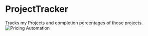 # ProjectTracker
Tracks my Projects and completion percentages of those projects. 
![Pricing Automation](https://github.com/users/Nick-McCubbin00/projects/5)
